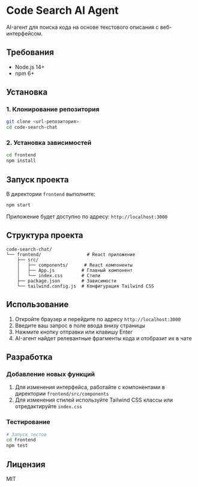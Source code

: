 # Code Search AI Agent

AI-агент для поиска кода на основе текстового описания с веб-интерфейсом.

## Требования

- Node.js 14+
- npm 6+

## Установка

### 1. Клонирование репозитория

```bash
git clone <url-репозитория>
cd code-search-chat
```

### 2. Установка зависимостей

```bash
cd frontend
npm install
```

## Запуск проекта

В директории `frontend` выполните:

```bash
npm start
```

Приложение будет доступно по адресу: `http://localhost:3000`

## Структура проекта

```
code-search-chat/
└── frontend/                 # React приложение
    ├── src/
    │   ├── components/      # React компоненты
    │   ├── App.js          # Главный компонент
    │   └── index.css       # Стили
    ├── package.json        # Зависимости
    └── tailwind.config.js  # Конфигурация Tailwind CSS
```

## Использование

1. Откройте браузер и перейдите по адресу `http://localhost:3000`
2. Введите ваш запрос в поле ввода внизу страницы
3. Нажмите кнопку отправки или клавишу Enter
4. AI-агент найдет релевантные фрагменты кода и отобразит их в чате

## Разработка

### Добавление новых функций

1. Для изменения интерфейса, работайте с компонентами в директории `frontend/src/components`
2. Для изменения стилей используйте Tailwind CSS классы или отредактируйте `index.css`

### Тестирование

```bash
# Запуск тестов
cd frontend
npm test
```

## Лицензия

MIT